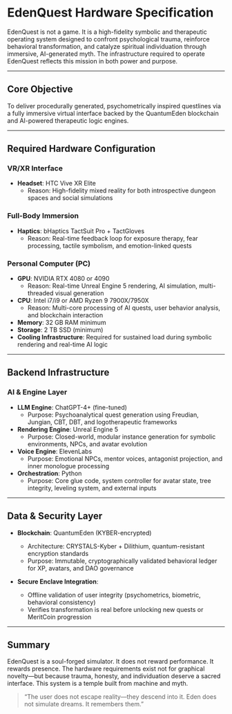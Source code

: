 # EdenQuest Hardware Specification

EdenQuest is not a game. It is a high-fidelity symbolic and therapeutic operating system designed to confront psychological trauma, reinforce behavioral transformation, and catalyze spiritual individuation through immersive, AI-generated myth. The infrastructure required to operate EdenQuest reflects this mission in both power and purpose.

---

## Core Objective
To deliver procedurally generated, psychometrically inspired questlines via a fully immersive virtual interface backed by the QuantumEden blockchain and AI-powered therapeutic logic engines.

---

## Required Hardware Configuration

### VR/XR Interface
- **Headset**: HTC Vive XR Elite
  - Reason: High-fidelity mixed reality for both introspective dungeon spaces and social simulations

### Full-Body Immersion
- **Haptics**: bHaptics TactSuit Pro + TactGloves
  - Reason: Real-time feedback loop for exposure therapy, fear processing, tactile symbolism, and emotion-linked quests

### Personal Computer (PC)
- **GPU**: NVIDIA RTX 4080 or 4090
  - Reason: Real-time Unreal Engine 5 rendering, AI simulation, multi-threaded visual generation
- **CPU**: Intel i7/i9 or AMD Ryzen 9 7900X/7950X
  - Reason: Multi-core processing of AI quests, user behavior analysis, and blockchain interaction
- **Memory**: 32 GB RAM minimum
- **Storage**: 2 TB SSD (minimum)
- **Cooling Infrastructure**: Required for sustained load during symbolic rendering and real-time AI logic

---

## Backend Infrastructure

### AI & Engine Layer
- **LLM Engine**: ChatGPT-4+ (fine-tuned)
  - Purpose: Psychoanalytical quest generation using Freudian, Jungian, CBT, DBT, and logotherapeutic frameworks
- **Rendering Engine**: Unreal Engine 5
  - Purpose: Closed-world, modular instance generation for symbolic environments, NPCs, and avatar evolution
- **Voice Engine**: ElevenLabs
  - Purpose: Emotional NPCs, mentor voices, antagonist projection, and inner monologue processing
- **Orchestration**: Python
  - Purpose: Core glue code, system controller for avatar state, tree integrity, leveling system, and external inputs

---

## Data & Security Layer
- **Blockchain**: QuantumEden (KYBER-encrypted)
  - Architecture: CRYSTALS-Kyber + Dilithium, quantum-resistant encryption standards
  - Purpose: Immutable, cryptographically validated behavioral ledger for XP, avatars, and DAO governance

- **Secure Enclave Integration**:
  - Offline validation of user integrity (psychometrics, biometric, behavioral consistency)
  - Verifies transformation is real before unlocking new quests or MeritCoin progression

---

## Summary
EdenQuest is a soul-forged simulator. It does not reward performance. It rewards presence. The hardware requirements exist not for graphical novelty—but because trauma, honesty, and individuation deserve a sacred interface. This system is a temple built from machine and myth.

> “The user does not escape reality—they descend into it. Eden does not simulate dreams. It remembers them.”
